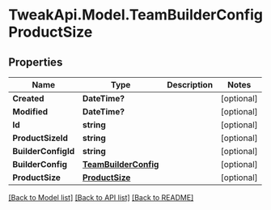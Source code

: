 # TweakApi.Model.TeamBuilderConfigProductSize
## Properties

Name | Type | Description | Notes
------------ | ------------- | ------------- | -------------
**Created** | **DateTime?** |  | [optional] 
**Modified** | **DateTime?** |  | [optional] 
**Id** | **string** |  | [optional] 
**ProductSizeId** | **string** |  | [optional] 
**BuilderConfigId** | **string** |  | [optional] 
**BuilderConfig** | [**TeamBuilderConfig**](TeamBuilderConfig.md) |  | [optional] 
**ProductSize** | [**ProductSize**](ProductSize.md) |  | [optional] 

[[Back to Model list]](../README.md#documentation-for-models) [[Back to API list]](../README.md#documentation-for-api-endpoints) [[Back to README]](../README.md)

